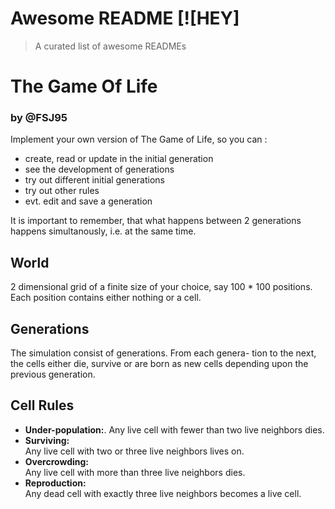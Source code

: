 # Awesome README [![HEY]
> A curated list of awesome READMEs

# The Game Of Life <h3> by @FSJ95
Implement your own version of The Game of Life, so you can :
- create, read or update in the initial generation
- see the development of generations
- try out different initial generations
- try out other rules
- evt. edit and save a generation

It is important to remember, that what happens between 2 generations happens
simultanously, i.e. at the same time.
## World
2 dimensional grid of a finite size of your choice, say 100 * 100 positions.  
Each position contains either nothing or a cell.

## Generations
The simulation consist of generations. From each genera- tion to the next, the cells either die, survive or are born as new cells depending upon the previous generation.

## Cell Rules
- **Under-population:**. 
  Any live cell with fewer than two live neighbors dies.
- **Surviving:**  
  Any live cell with two or three live neighbors lives on.
- **Overcrowding:**  
  Any live cell with more than three live neighbors dies.
- **Reproduction:**  
  Any dead cell with exactly three live neighbors becomes a live cell.
